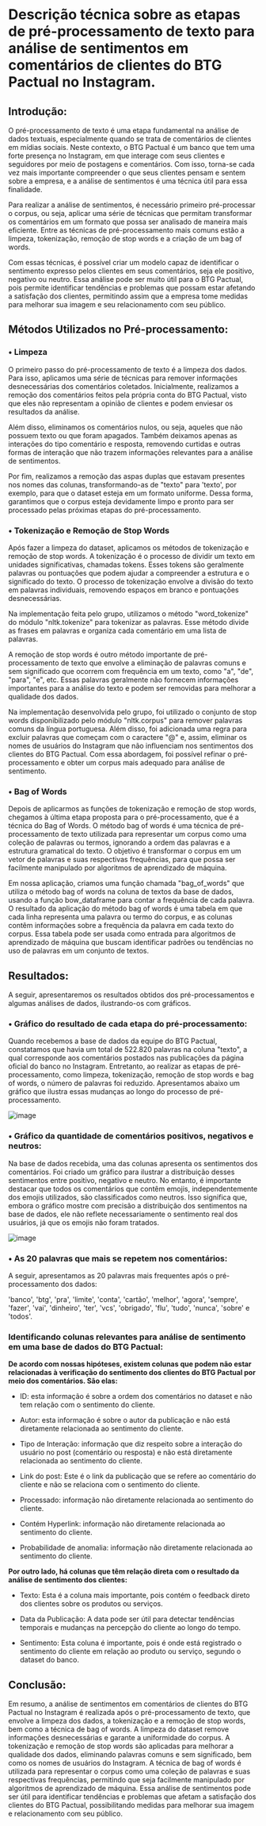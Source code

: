 # Descrição técnica sobre as etapas de pré-processamento de texto para análise de sentimentos em comentários de clientes do BTG Pactual no Instagram.

## **Introdução:**

O pré-processamento de texto é uma etapa fundamental na análise de dados textuais, especialmente quando se trata de comentários de clientes em mídias sociais. Neste contexto, o BTG Pactual é um banco que tem uma forte presença no Instagram, em que interage com seus clientes e seguidores por meio de postagens e comentários. Com isso, torna-se cada vez mais importante compreender o que seus clientes pensam e sentem sobre a empresa, e a análise de sentimentos é uma técnica útil para essa finalidade.

Para realizar a análise de sentimentos, é necessário primeiro pré-processar o corpus, ou seja, aplicar uma série de técnicas que permitam transformar os comentários em um formato que possa ser analisado de maneira mais eficiente. Entre as técnicas de pré-processamento mais comuns estão a limpeza, tokenização, remoção de stop words e a criação de um bag of words.

Com essas técnicas, é possível criar um modelo capaz de identificar o sentimento expresso pelos clientes em seus comentários, seja ele positivo, negativo ou neutro. Essa análise pode ser muito útil para o BTG Pactual, pois permite identificar tendências e problemas que possam estar afetando a satisfação dos clientes, permitindo assim que a empresa tome medidas para melhorar sua imagem e seu relacionamento com seu público.

## **Métodos Utilizados no Pré-processamento:**


### • Limpeza

O primeiro passo do pré-processamento de texto é a limpeza dos dados. Para isso, aplicamos uma série de técnicas para remover informações desnecessárias dos comentários coletados. Inicialmente, realizamos a remoção dos comentários feitos pela própria conta do BTG Pactual, visto que eles não representam a opinião de clientes e podem enviesar os resultados da análise.

Além disso, eliminamos os comentários nulos, ou seja, aqueles que não possuem texto ou que foram apagados. Também deixamos apenas as interações do tipo comentário e resposta, removendo curtidas e outras formas de interação que não trazem informações relevantes para a análise de sentimentos.

Por fim, realizamos a remoção das aspas duplas que estavam presentes nos nomes das colunas, transformando-as de "texto" para 'texto', por exemplo, para que o dataset esteja em um formato uniforme. Dessa forma, garantimos que o corpus esteja devidamente limpo e pronto para ser processado pelas próximas etapas do pré-processamento.

### • Tokenização e Remoção de Stop Words

Após fazer a limpeza do dataset, aplicamos os métodos de tokenização e remoção de stop words. A tokenização é o processo de dividir um texto em unidades significativas, chamadas tokens. Esses tokens são geralmente palavras ou pontuações que podem ajudar a compreender a estrutura e o significado do texto. O processo de tokenização envolve a divisão do texto em palavras individuais, removendo espaços em branco e pontuações desnecessárias.

Na implementação feita pelo grupo, utilizamos o método "word_tokenize" do módulo "nltk.tokenize" para tokenizar as palavras. Esse método divide as frases em palavras e organiza cada comentário em uma lista de palavras.

A remoção de stop words é outro método importante de pré-processamento de texto que envolve a eliminação de palavras comuns e sem significado que ocorrem com frequência em um texto, como "a", "de", "para", "e", etc. Essas palavras geralmente não fornecem informações importantes para a análise do texto e podem ser removidas para melhorar a qualidade dos dados.

Na implementação desenvolvida pelo grupo, foi utilizado o conjunto de stop words disponibilizado pelo módulo "nltk.corpus" para remover palavras comuns da língua portuguesa. Além disso, foi adicionada uma regra para excluir palavras que começam com o caractere "@" e, assim, eliminar os nomes de usuários do Instagram que não influenciam nos sentimentos dos clientes do BTG Pactual. Com essa abordagem, foi possível refinar o pré-processamento e obter um corpus mais adequado para análise de sentimento.

### • Bag of Words

Depois de aplicarmos as funções de tokenização e remoção de stop words, chegamos à última etapa proposta para o pré-processamento, que é a técnica do Bag of Words. O método bag of words é uma técnica de pré-processamento de texto utilizada para representar um corpus como uma coleção de palavras ou termos, ignorando a ordem das palavras e a estrutura gramatical do texto. O objetivo é transformar o corpus em um vetor de palavras e suas respectivas frequências, para que possa ser facilmente manipulado por algoritmos de aprendizado de máquina.

Em nossa aplicação, criamos uma função chamada "bag_of_words" que utiliza o método bag of words na coluna de textos da base de dados, usando a função bow_dataframe para contar a frequência de cada palavra. O resultado da aplicação do método bag of words é uma tabela em que cada linha representa uma palavra ou termo do corpus, e as colunas contêm informações sobre a frequência da palavra em cada texto do corpus. Essa tabela pode ser usada como entrada para algoritmos de aprendizado de máquina que buscam identificar padrões ou tendências no uso de palavras em um conjunto de textos.

## **Resultados:**

A seguir, apresentaremos os resultados obtidos dos pré-processamentos e algumas análises de dados, ilustrando-os com gráficos.

### • Gráfico do resultado de cada etapa do pré-processamento:
Quando recebemos a base de dados da equipe do BTG Pactual, constatamos que havia um total de 522.820 palavras na coluna "texto", a qual corresponde aos comentários postados nas publicações da página oficial do banco no Instagram. Entretanto, ao realizar as etapas de pré-processamento, como limpeza, tokenização, remoção de stop words e bag of words, o número de palavras foi reduzido. Apresentamos abaixo um gráfico que ilustra essas mudanças ao longo do processo de pré-processamento.

![image](https://github.com/camilaanacleto/systemInformation/assets/68927480/cd65042a-2834-4a70-be46-eac8fd17e963)

### • Gráfico da quantidade de comentários positivos, negativos e neutros:
Na base de dados recebida, uma das colunas apresenta os sentimentos dos comentários. Foi criado um gráfico para ilustrar a distribuição desses sentimentos entre positivo, negativo e neutro. No entanto, é importante destacar que todos os comentários que contêm emojis, independentemente dos emojis utilizados, são classificados como neutros. Isso significa que, embora o gráfico mostre com precisão a distribuição dos sentimentos na base de dados, ele não reflete necessariamente o sentimento real dos usuários, já que os emojis não foram tratados.

![image](https://github.com/camilaanacleto/systemInformation/assets/68927480/3cb2b518-d106-49df-8bcf-b0549272fa7e)

### • As 20 palavras que mais se repetem nos comentários:

A seguir, apresentamos as 20 palavras mais frequentes após o pré-processamento dos dados: 

'banco', 'btg', 'pra', 'limite', 'conta', 'cartão', 'melhor', 'agora', 'sempre', 'fazer', 'vai', 'dinheiro', 'ter', 'vcs', 'obrigado', 'flu', 'tudo', 'nunca', 'sobre' e 'todos'.


### Identificando colunas relevantes para análise de sentimento em uma base de dados do BTG Pactual:

**De acordo com nossas hipóteses, existem colunas que podem não estar relacionadas à verificação do sentimento dos clientes do BTG Pactual por meio dos comentários. São elas:**

- ID: esta informação é sobre a ordem dos comentários no dataset e não tem relação com o sentimento do cliente.

- Autor: esta informação é sobre o autor da publicação e não está diretamente relacionada ao sentimento do cliente.

- Tipo de Interação: informação que diz respeito sobre a interação do usuário no post (comentário ou resposta) e não está diretamente relacionada ao sentimento do cliente.

- Link do post: Este é o link da publicação que se refere ao comentário do cliente e não se relaciona com o sentimento do cliente.

- Processado: informação não diretamente relacionada ao sentimento do cliente.

- Contém Hyperlink: informação não diretamente relacionada ao sentimento do cliente.

- Probabilidade de anomalia: informação não diretamente relacionada ao sentimento do cliente.

**Por outro lado, há colunas que têm relação direta com o resultado da análise de sentimento dos clientes:**

- Texto: Esta é a coluna mais importante, pois contém o feedback direto dos clientes sobre os produtos ou serviços.

- Data da Publicação: A data pode ser útil para detectar tendências temporais e mudanças na percepção do cliente ao longo do tempo.

- Sentimento: Esta coluna é importante, pois é onde está registrado o sentimento do cliente em relação ao produto ou serviço, segundo o dataset do banco.

## **Conclusão:**

Em resumo, a análise de sentimentos em comentários de clientes do BTG Pactual no Instagram é realizada após o pré-processamento de texto, que envolve a limpeza dos dados, a tokenização e a remoção de stop words, bem como a técnica de bag of words. A limpeza do dataset remove informações desnecessárias e garante a uniformidade do corpus. A tokenização e remoção de stop words são aplicadas para melhorar a qualidade dos dados, eliminando palavras comuns e sem significado, bem como os nomes de usuários do Instagram. A técnica de bag of words é utilizada para representar o corpus como uma coleção de palavras e suas respectivas frequências, permitindo que seja facilmente manipulado por algoritmos de aprendizado de máquina. Essa análise de sentimentos pode ser útil para identificar tendências e problemas que afetam a satisfação dos clientes do BTG Pactual, possibilitando medidas para melhorar sua imagem e relacionamento com seu público. 




